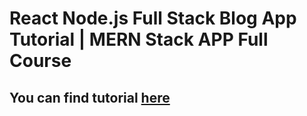 # React Node.js Full Stack Blog App Tutorial | MERN Stack APP Full Course

## You can find tutorial [here](https://youtu.be/LelifxOrzvw)
